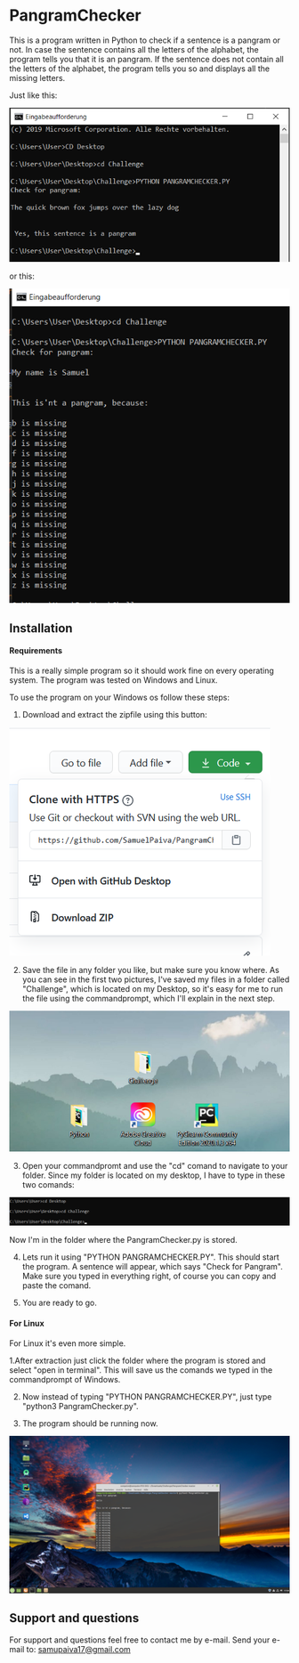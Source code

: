 # PangramChecker

This is a program written in Python to check if a sentence is a pangram or not.
In case the sentence contains all the letters of the alphabet, the program tells you that it is an pangram.
If the sentence does not contain all the letters of the alphabet, the program tells you so and displays all the missing letters.

Just like this:

![PangramChecker](Pictures/PangramChecker.png)

or this:

![PangramChecker](Pictures/FalsePangram.png)


## Installation

#### Requirements

This is a really simple program so it should work fine on every operating system.
The program was tested on Windows and Linux.

To use the program on your Windows os follow these steps:

1. Download and extract the zipfile using this button:

![PangramChecker](Pictures/DownloadZip.png)

2. Save the file in any folder you like, but make sure you know where. 
As you can see in the first two pictures, I've saved my files in a folder called "Challenge", which is located on my Desktop, so it's easy for me to run the file using the commandprompt, which I'll explain in the next step.

![PangramChecker](Pictures/Desktop.png)

3. Open your commandpromt and use the "cd" comand to navigate to your folder. 
Since my folder is located on my desktop, I have to type in these two comands:

![PangramChecker](Pictures/comand.png)

Now I'm in the folder where the PangramChecker.py is stored.

4. Lets run it using "PYTHON PANGRAMCHECKER.PY". 
This should start the program. A sentence will appear, which says "Check for Pangram".
Make sure you typed in everything right, of course you can copy and paste the comand.

5. You are ready to go.

#### For Linux 

For Linux it's even more simple.

1.After extraction just click the folder where the program is stored and select "open in terminal". This will save us the comands we typed in the commandprompt of Windows.

2. Now instead of typing "PYTHON PANGRAMCHECKER.PY", just type "python3 PangramChecker.py".

3. The program should be running now.

![PangramChecker](Pictures/Linux.png)

## Support and questions

For support and questions feel free to contact me by e-mail.
Send your e-mail to: samupaiva17@gmail.com
